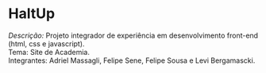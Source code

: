 # HaltUp

*Descrição:* Projeto integrador de experiência em desenvolvimento front-end (html, css e javascript).<br>
Tema: Site de Academia.<br>
Integrantes: Adriel Massagli, Felipe Sene, Felipe Sousa e Levi Bergamascki.
